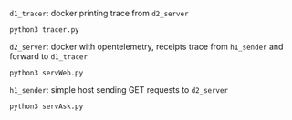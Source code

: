 `d1_tracer`: docker printing trace from `d2_server` 

    python3 tracer.py


`d2_server`: docker with opentelemetry, receipts trace from `h1_sender` and forward to `d1_tracer`

    python3 servWeb.py

`h1_sender`:  simple host sending GET requests to `d2_server`

    python3 servAsk.py